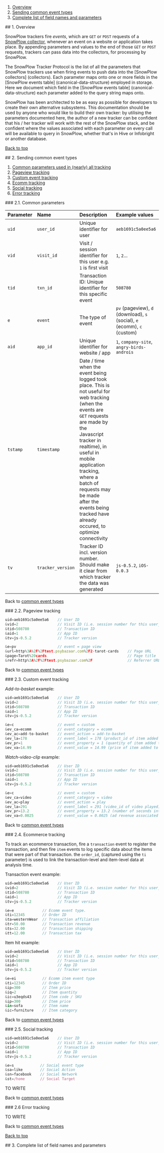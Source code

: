 <a name="top" />

1. [Overview](#overview)
2. [Sending common event types](#common)
3. [Complete list of field names and parameters](#allparams)


<a name="overview" />
## 1. Overview

SnowPlow trackers fire _events_, which are `GET` or `POST` requests of a [SnowPlow collector](collectors), whenever an event on a website or application takes place. By appending parameters and values to the end of those `GET` or `POST` requests, trackers can pass data into the collectors, for processing by SnowPlow. 

The SnowPlow Tracker Protocol is the list of all the parameters that SnowPlow trackers use when firing events to push data into the [SnowPlow collectors] (collectors). Each parameter maps onto one or more fields in the [SnowPlow events table] (canonical-data-structure) employed in storage. Here we document which field in the [SnowPlow events table] (canonical-data-structure) each parameter added to the query string maps onto. 

SnowPlow has been architected to be as easy as possible for developers to create their own alternative subsystems. This documentation should be used by anyone who would like to build their own tracker: by utilising the parameters documented here, the author of a new tracker can be confident that his / her tracker will work with the rest of the SnowPlow stack, and be confident where the values associated with each parameter on every call will be available to query in SnowPlow, whether that's in Hive or Infobright or another database.

[Back to top](#top)

<a name="common" />
## 2. Sending common event types

1. [Common parameters used in (nearly) all tracking](#common-params)
2. [Pageview tracking](#pageview)
3. [Custom event tracking](#event)
4. [Ecomm tracking](#ecomm)
5. [Social tracking](#social)
6. [Error tracking](#error)

<a name="common-params" />
### 2.1. Common parameters

| **Parameter** | **Name**         | **Description**               | **Example values**        | 
|:--------------|:-----------------|:------------------------------|:--------------------------|
| `uid`         | `user_id`        | Unique identifier for user    | `aeb1691c5a0ee5a6`        |
| `vid`         | `visit_id`       | Visit / session identifier for this user e.g. `1` is first visit | `1`, `2`...|
| `tid`         | `txn_id`         | Transaction ID: Unique identifier for this specific event | `508780` |
| `e`           | `event`          | The type of event             | `pv` (pageview), `d` (download), `s` (social), `e` (ecomm), `c` (custom) |
| `aid`         | `app_id`         | Unique identifier for website / app | `1`, `company-site`, `angry-birds-androis` |
| `tstamp`      | `timestamp`      | Date / time when the event being logged took place. This is not useful for web tracking (when the events are `GET` requests are made by the Javascript tracker in realtime), in useful in mobile application tracking, where a batch of requests may be made after the events being tracked have already occured, to optimize connectivity |
| `tv`          | `tracker_version`| Tracker ID incl. version number. Should make it clear from which tracker the data was generated | `js-0.5.2`, `iOS-0.0.3` |

Back to [common event types](#common)

<a name="pageview" />
### 2.2. Pageview tracking

```javascript
uid=aeb1691c5a0ee5a6    // User ID
&vid=2                  // Visit ID (i.e. session number for this user_id)
&tid=508780             // Transaction ID
&aid=1                  // App ID
&tv=js-0.5.2            // Tracker version

&e=pv                   // event = page view
&url=http%3A%2F%2Ftest.psybazaar.com%2F2-tarot-cards    // Page URL
&page=Tarot%20cards                                     // Page title
&refr=http%3A%2F%2Ftest.psybazaar.com%2F                // Referrer URL
```

Back to [common event types](#common)

<a name="event" />
### 2.3. Custom event tracking

_Add-to-basket_ example:

```javascript
uid=aeb1691c5a0ee5a6    // User ID  
&vid=2                  // Visit ID (i.e. session number for this user_id)  
&tid=508780             // Transaction ID  
&aid=1                  // App ID
&tv=js-0.5.2            // Tracker version

&e=c                    // event = custom  
&ev_ca=ecomm            // event_category = ecomm  
&ev_ac=add-to-basket    // event_action = add-to-basket  
&ev_la=178              // event_label = 178 (product_id of item added to basket)  
&ev_pr=1                // event_property = 1 (quantity of item added to basket)  
&ev_va=14.99            // event_value = 14.99 (price of item added to basket)  

```

_Watch-video-clip_ example:

```javascript
uid=aeb1691c5a0ee5a6    // User ID  
&vid=2                  // Visit ID (i.e. session number for this user_id)  
&tid=508780             // Transaction ID  
&aid=1                  // App ID
&tv=js-0.5.2            // Tracker version

&e=c                    // event = custom  
&ev_ca=video            // event_category = video  
&ev_ac=play             // event_action = play  
&ev_la=291              // event_label = 291 (video_id of video played)  
&ev_pr=13.2             // event_property = 13.2 (number of seconds into video that clip starts playing)  
&ev_va=0.0025           // event_value = 0.0025 (ad revenue associated with view)  

```


Back to [common event types](#common)

<a name="ecomm" />
### 2.4. Ecommerce tracking 

To track an ecommerce transaction, fire a `transaction` event to register the transaction, and then fire `item` events to log specific data about the items that were part of that transaction. the `order_id`, (captured using the `ti` parameter) is used to link the transaction-level and item-level data at analysis time.

Transaction event example:

```javascript
uid=aeb1691c5a0ee5a6    // User ID  
&vid=2                  // Visit ID (i.e. session number for this user_id)  
&tid=508780             // Transaction ID  
&aid=1                  // App ID
&tv=js-0.5.2            // Tracker version

&e=e             // Ecomm event type.
&ti=12345        // Order ID
&ta=westernWear  // Transaction affiliation
&tr=50.00        // Transaction revenue
&ts=32.00        // Transaction shipping
&tt=12.00        // Transaction tax
```

Item hit example:

```javascript
uid=aeb1691c5a0ee5a6    // User ID  
&vid=2                  // Visit ID (i.e. session number for this user_id)  
&tid=508780             // Transaction ID  
&aid=1                  // App ID
&tv=js-0.5.2            // Tracker version

&e=ei            // Ecomm item event type
&ti=12345        // Order ID
&ip=300          // Item price
&iq=2            // Item quantity
&ic=u3eqds43     // Item code / SKU
&ip=300          // Item price
&in=sofa         // Item name
&ic=furniture    // Item category
```

Back to [common event types](#common)

<a name="social" />
### 2.5. Social tracking

```javascript
uid=aeb1691c5a0ee5a6    // User ID  
&vid=2                  // Visit ID (i.e. session number for this user_id)  
&tid=508780             // Transaction ID  
&aid=1                  // App ID
&tv=js-0.5.2            // Tracker version

&e=s            // Social event type
&sa=like        // Social Action
&sn=facebook    // Social Network
&st=/home       // Social Target
```

TO WRITE

Back to [common event types](#common)

<a name="error" />
### 2.6 Error tracking

TO WRITE

Back to [common event types](#common)

[Back to top](#top)

<a name="allparams" />
## 3. Complete list of field names and parameters



[events-table]: https://github.com/snowplow/snowplow/wiki/canonical-data-structure